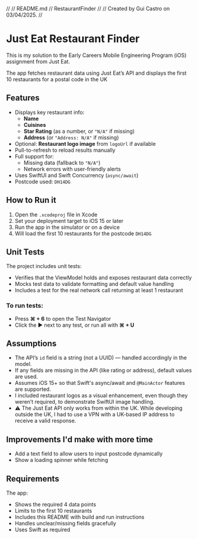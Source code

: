 //
//  README.md
//  RestaurantFinder
//
//  Created by Gui Castro on 03/04/2025.
//


# Just Eat Restaurant Finder

This is my solution to the Early Careers Mobile Engineering Program (iOS) assignment from Just Eat.

The app fetches restaurant data using Just Eat’s API and displays the first 10 restaurants for a postal code in the UK

## Features

- Displays key restaurant info:
  - **Name**
  - **Cuisines**
  - **Star Rating** (as a number, or `"N/A"` if missing)
  - **Address** (or `"Address: N/A"` if missing)
- Optional: **Restaurant logo image** from `logoUrl` if available
- Pull-to-refresh to reload results manually
- Full support for:
  - Missing data (fallback to `"N/A"`)
  - Network errors with user-friendly alerts
- Uses SwiftUI and Swift Concurrency (`async/await`)
- Postcode used: `DH14DG`

## How to Run it

1. Open the `.xcodeproj` file in Xcode
2. Set your deployment target to iOS 15 or later
3. Run the app in the simulator or on a device
4. Will load the first 10 restaurants for the postcode `DH14DG`

## Unit Tests

The project includes unit tests:
- Verifies that the ViewModel holds and exposes restaurant data correctly
- Mocks test data to validate formatting and default value handling
- Includes a test for the real network call returning at least 1 restaurant

### To run tests:

- Press **⌘ + 6** to open the Test Navigator
- Click the ▶️ next to any test, or run all with **⌘ + U**


## Assumptions

- The API’s `id` field is a string (not a UUID) — handled accordingly in the model.
- If any fields are missing in the API (like rating or address), default values are used.
- Assumes iOS 15+ so that Swift's async/await and `@MainActor` features are supported.
- I included restaurant logos as a visual enhancement, even though they weren’t required, to demonstrate SwiftUI image handling.
- ⚠️ The Just Eat API only works from within the UK. While developing outside the UK, I had to use a VPN with a UK-based IP address to receive a valid response.

## Improvements I'd make with more time

- Add a text field to allow users to input postcode dynamically
- Show a loading spinner while fetching

## Requirements
The app:
- Shows the required 4 data points
- Limits to the first 10 restaurants
- Includes this README with build and run instructions
- Handles unclear/missing fields gracefully  
- Uses Swift as required



